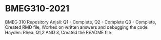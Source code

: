 # BMEG310-2021
BMEG 310 Repository 
Anjali: Q1 - Complete, Q2 - Complete Q3 - Complete, Created RMD file, Worked on written answers and debugging the code. 
Hayden:
Rhea: Q1,2 AND 3, Created the README file
